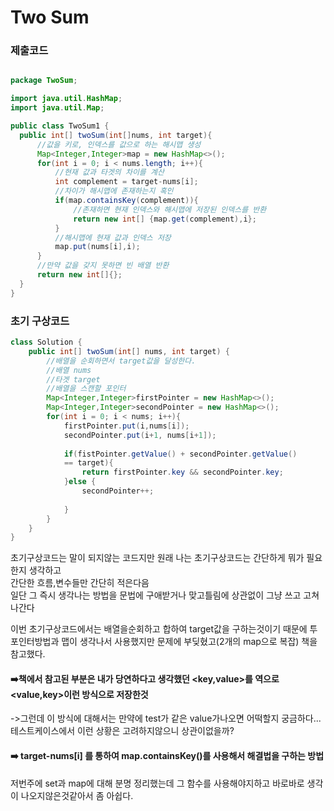 # Two Sum

### 제출코드
```java

package TwoSum;

import java.util.HashMap;
import java.util.Map;

public class TwoSum1 {
  public int[] twoSum(int[]nums, int target){
      //값을 키로, 인덱스를 값으로 하는 해시맵 생성
      Map<Integer,Integer>map = new HashMap<>();
      for(int i = 0; i < nums.length; i++){
          //현재 값과 타겟의 차이를 계산
          int complement = target-nums[i];
          //차이가 해시맵에 존재하는지 혹인
          if(map.containsKey(complement)){
              //존재하면 현재 인덱스와 해시맵에 저장된 인덱스를 반환
              return new int[] {map.get(complement),i};
          }
          //해시맵에 현재 값과 인덱스 저장
          map.put(nums[i],i);
      }
      //만약 값을 갖지 못하면 빈 배열 반환
      return new int[]{};
  }
}


```

### 초기 구상코드
```java
class Solution {
    public int[] twoSum(int[] nums, int target) {
        //배열을 순회하면서 target값을 달성한다.
        //배열 nums
        //타겟 target
        //배열을 스캔할 포인터
        Map<Integer,Integer>firstPointer = new HashMap<>();
        Map<Integer,Integer>secondPointer = new HashMap<>(); 
        for(int i = 0; i < nums; i++){
            firstPointer.put(i,nums[i]);
            secondPointer.put(i+1, nums[i+1]);
            
            if(fistPointer.getValue() + secondPointer.getValue() 
            == target){
                return firstPointer.key && secondPointer.key;
            }else {
                secondPointer++;
                
            }
        }
    }
}


```

초기구상코드는 말이 되지않는 코드지만
원래 나는 초기구상코드는 간단하게 뭐가 필요한지 생각하고\
간단한 흐름,변수들만 간단히 적은다음\
일단 그 즉시 생각나는 방법을 문법에 구애받거나 맞고틀림에 상관없이 그냥 쓰고 고쳐나간다

이번 초기구상코드에서는 배열을순회하고 합하여 target값을 구하는것이기 때문에
투포인터방법과 맵이 생각나서 사용했지만 문제에 부딪혔고(2개의 map으로 복잡)
책을 참고했다.

#### ➡️책에서 참고된 부분은 내가 당연하다고 생각했던 <key,value>를 역으로 <value,key>이런 방식으로 저장한것
    
->그런데 이 방식에 대해서는 만약에 test가 같은 value가나오면 어떡할지 궁금하다...테스트케이스에서 이런 상황은 고려하지않으니 상관이없을까?

#### ➡️ target-nums[i] 를 통하여 map.containsKey()를 사용해서 해결법을 구하는 방법

저번주에 set과 map에 대해 분명 정리했는데 그 함수를 사용해야지하고 바로바로 생각이 나오지않은것같아서 좀 아쉽다.
